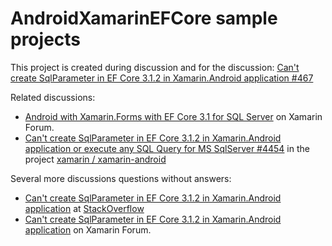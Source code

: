 # AndroidXamarinEFCore sample projects

This project is created during discussion and for the discussion: [Can't create SqlParameter in EF Core 3.1.2 in Xamarin.Android application #467](https://github.com/dotnet/SqlClient/issues/467)

Related discussions:
* [Android with Xamarin.Forms with EF Core 3.1 for SQL Server](https://forums.xamarin.com/discussion/179975/android-with-xamarin-forms-with-ef-core-3-1-for-sql-server) on Xamarin Forum.
* [Can't create SqlParameter in EF Core 3.1.2 in Xamarin.Android application or execute any SQL Query for MS SqlServer #4454](https://github.com/xamarin/xamarin-android/issues/4454) in the project [xamarin / xamarin-android](https://github.com/xamarin/xamarin-android)

Several more discussions questions without answers:

* [Can't create SqlParameter in EF Core 3.1.2 in Xamarin.Android application](https://stackoverflow.com/q/60662597/13441) at [StackOverflow](https://stackoverflow.com/)
* [Can't create SqlParameter in EF Core 3.1.2 in Xamarin.Android application](https://forums.xamarin.com/discussion/179800/cant-create-sqlparameter-in-ef-core-3-1-2-in-xamarin-android-application#latest) on Xamarin Forum.
